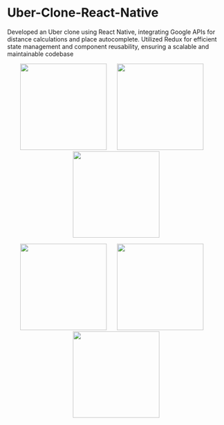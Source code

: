 # Uber-Clone-React-Native
Developed an Uber clone using React Native, integrating Google APIs for distance calculations and place autocomplete. Utilized Redux for efficient state management and component reusability, ensuring a scalable and maintainable codebase

<p align="center">
  <img src="https://github.com/ANUJAVENGERS/Uber-Clone-React-Native/assets/58434371/e29af4de-cd50-4753-92f4-4fb5664d25fd" width="200" height="auto">
  &nbsp;&nbsp;&nbsp;&nbsp;
  <img src="https://github.com/ANUJAVENGERS/Uber-Clone-React-Native/assets/58434371/d1b4b3a4-3510-43c2-8900-6d0c7c60f1bb" width="200" height="auto">
  &nbsp;&nbsp;&nbsp;&nbsp;
  <img src="https://github.com/ANUJAVENGERS/Uber-Clone-React-Native/assets/58434371/2fc20fb7-1e00-4ec4-a4de-05aab1dc1924" width="200" height="auto">
</p>
<p align="center">
  <img src="github.com/ANUJAVENGERS/Uber-Clone-React-Native/assets/58434371/4c01c3db-fcef-4933-ad1d-d5664a96f06b" width="200" height="auto">
  &nbsp;&nbsp;&nbsp;&nbsp;
  <img src="https://github.com/ANUJAVENGERS/Uber-Clone-React-Native/assets/58434371/8408ef85-ab96-44f7-a22c-00de401bcf03" width="200" height="auto">
  &nbsp;&nbsp;&nbsp;&nbsp;
  <img src="https://github.com/ANUJAVENGERS/Uber-Clone-React-Native/assets/58434371/dc9ade4c-83e8-4455-89eb-f7c6a40f3ff8" width="200" height="auto">
</p>
